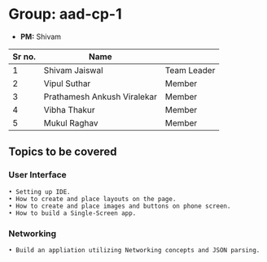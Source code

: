 # Group: aad-cp-1

* **PM:** Shivam

|Sr no.|Name||
|-|-|-|
|1|Shivam Jaiswal| Team Leader|
|2|Vipul Suthar|Member|
|3|Prathamesh Ankush Viralekar|Member|
|4|Vibha Thakur|Member|
|5|Mukul Raghav|Member|

## Topics to be covered

### User Interface
    • Setting up IDE.
    • How to create and place layouts on the page.
    • How to create and place images and buttons on phone screen.
    • How to build a Single-Screen app. 

### Networking
    • Build an appliation utilizing Networking concepts and JSON parsing.

    

